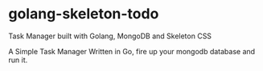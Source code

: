 # golang-skeleton-todo
Task Manager built with Golang, MongoDB and Skeleton CSS

A Simple Task Manager Written in Go, fire up your mongodb database and run it.
